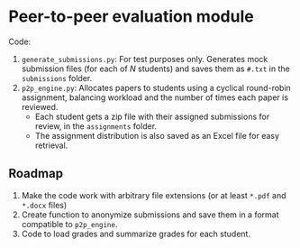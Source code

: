 # Peer-to-peer evaluation module 

Code:
1. `generate_submissions.py`: For test purposes only. Generates mock submission files (for each of *N* students) and saves them as `#.txt` in the `submissions` folder.
2. `p2p_engine.py`: Allocates papers to students using a cyclical round-robin assignment, balancing workload and the number of times each paper is reviewed. 
    * Each student gets a zip file with their assigned submissions for review, in the `assignments` folder.
    * The assignment distribution is also saved as an Excel file for easy retrieval.


## Roadmap

1. Make the code work with arbitrary file extensions (or at least `*.pdf` and `*.docx` files)
2. Create function to anonymize submissions and save them in a format compatible to `p2p_engine`.
3. Code to load grades and summarize grades for each student.